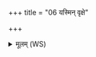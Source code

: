 +++
title = "06 यस्मिन् वृक्षे"

+++
<details><summary>मूलम् (WS)</summary>

यस्मिन् वृक्षे मध्यदः सुपर्णा निविशन्ते सुवते चाधि विश्वे ।  
तस्येदाहुः पिप्पलं स्वाद्वग्रे तन्नोन्नशद्यः पितरं न वेद ॥ ११ ॥
</details>